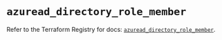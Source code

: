 # `azuread_directory_role_member`

Refer to the Terraform Registry for docs: [`azuread_directory_role_member`](https://registry.terraform.io/providers/hashicorp/azuread/2.47.0/docs/resources/directory_role_member).
